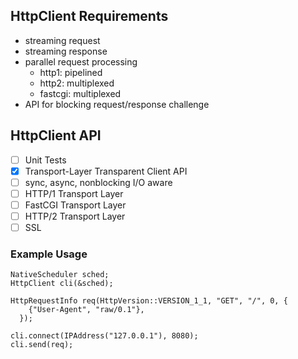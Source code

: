 ## HttpClient Requirements

- streaming request
- streaming response
- parallel request processing
  - http1: pipelined
  - http2: multiplexed
  - fastcgi: multiplexed
- API for blocking request/response challenge

## HttpClient API

- [ ] Unit Tests
- [x] Transport-Layer Transparent Client API
- [ ] sync, async, nonblocking I/O aware
- [ ] HTTP/1 Transport Layer
- [ ] FastCGI Transport Layer
- [ ] HTTP/2 Transport Layer
- [ ] SSL

### Example Usage

```
NativeScheduler sched;
HttpClient cli(&sched);

HttpRequestInfo req(HttpVersion::VERSION_1_1, "GET", "/", 0, {
    {"User-Agent", "raw/0.1"},
  });

cli.connect(IPAddress("127.0.0.1"), 8080);
cli.send(req);
```
